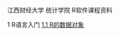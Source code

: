 江西财经大学 统计学院 R软件课程资料

1 R语言入门
[1.1 R的数据对象](https://github.com/cacolola/Rlectures/blob/master/R_datastru_1.Rmd)

